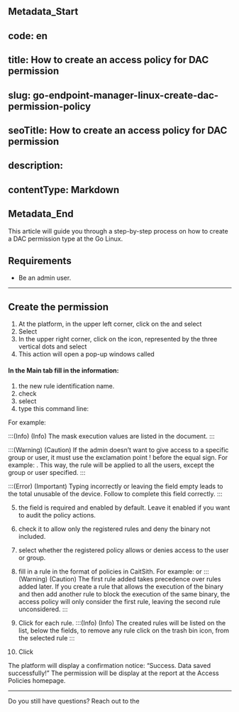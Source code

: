 ## Metadata_Start 
## code: en
## title: How to create an access policy for DAC permission 
## slug: go-endpoint-manager-linux-create-dac-permission-policy 
## seoTitle: How to create an access policy for DAC permission 
## description:  
## contentType: Markdown 
## Metadata_End
This article will guide you through a step-by-step process on how to create a DAC permission type at the Go Linux.

## Requirements

* Be an admin user.

* * *

## Create the permission

1. At the  platform, in the upper left corner, click on the  and select 
2. Select 
3. In the upper right corner, click on the  icon, represented by the three vertical dots  and select 
4. This action will open a pop-up windows called 

#### In the Main tab fill in the information:

1.  the new rule identification name.
2.  check 
3.  select 
4.  type this command line:


For example: 

:::(Info) (Info)
The mask execution values are listed in the  document.
:::

:::(Warning) (Caution)
If the admin doesn’t want to give access to a specific group or user, it must use the exclamation point ! before the equal sign. For example: . This way, the rule will be applied to all the users, except the group or user specified.
:::

:::(Error) (Important)
Typing incorrectly or leaving the field empty leads to the total unusable of the device. Follow  to complete this field correctly.
:::

5.  the field is required and enabled by default. Leave it enabled if you want to audit the policy actions.
6.  check it to allow only the registered rules and deny the binary not included.
7.  select whether the registered policy allows or denies access to the user or group.
8.  fill in a rule in the format of policies in CaitSith. For example:   or 
:::(Warning) (Caution)
The first rule added takes precedence over rules added later. If you create a rule that allows the execution of the binary and then add another rule to block the execution of the same binary, the access policy will only consider the first rule, leaving the second rule  unconsidered.
:::

9. Click  for each rule.
:::(Info) (Info)
The created rules will be listed on the list, below the fields, to remove any rule click on the trash bin icon, from the selected rule
:::
10. Click 


The platform will display a confirmation notice: “Success. Data saved successfully!” The permission will be display at the report at  the Access Policies homepage.


* * *

Do you still have questions? Reach out to the 

